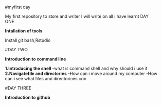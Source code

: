 #myfirst day

My first repository to store and writer
I will write on all i have learnt 
DAY ONE

**Intallation of tools**

Install git bash,Rstudio

#DAY TWO

**Introduction to command line**

**1.Introducing the shell**
-what is command shell and why should i use it
**2.Navigatefile and directories**
-How can i move around my computer
-How can i see what files and directorioes con

 #DAY THREE

**Introduction to github**

